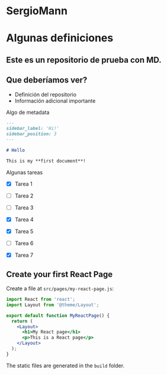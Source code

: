 # SergioMann

# Algunas definiciones  
## Este es un repositorio de prueba con MD.  
## Que deberíamos ver?

- Definición del repositorio
- Información adicional importante



Algo de metadata

```md title="docs/hello.md" {1-4}
---
sidebar_label: 'Hi!'
sidebar_position: 3
---

# Hello

This is my **first document**!
```

Algunas tareas

- [x] Tarea 1 
- [ ] Tarea 2 
- [ ] Tarea 3 
- [x] Tarea 4 
- [x] Tarea 5 
- [ ] Tarea 6 
- [x] Tarea 7 


## Create your first React Page

Create a file at `src/pages/my-react-page.js`:

```jsx title="src/pages/my-react-page.js"
import React from 'react';
import Layout from '@theme/Layout';

export default function MyReactPage() {
  return (
    <Layout>
      <h1>My React page</h1>
      <p>This is a React page</p>
    </Layout>
  );
}
```

The static files are generated in the `build` folder.
